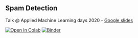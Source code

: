
Spam Detection
---

Talk @ Applied Machine Learning days 2020 - [Google slides](https://docs.google.com/presentation/d/1Jg9rO_3dXwKzJyDOr2ley8Is5oWKE6D_aJJlJrpw0mw)

[![Open In Colab](https://colab.research.google.com/assets/colab-badge.svg)](https://colab.research.google.com/github/epfl-exts/amld20-text-classification) 
[![Binder](https://mybinder.org/badge_logo.svg)](https://mybinder.org/v2/gh/epfl-exts/amld20-text-classification/master)